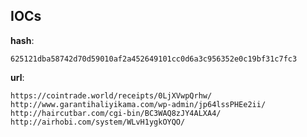 
## IOCs

__hash__:

```text
625121dba58742d70d59010af2a452649101cc0d6a3c956352e0c19bf31c7fc3
```
__url__:

```text
https://cointrade.world/receipts/0LjXVwpQrhw/
http://www.garantihaliyikama.com/wp-admin/jp64lssPHEe2ii/
http://haircutbar.com/cgi-bin/BC3WAQ8zJY4ALXA4/
http://airhobi.com/system/WLvH1ygkOYQO/
```